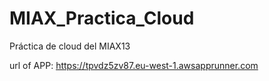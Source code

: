 # MIAX_Practica_Cloud
Práctica de cloud del MIAX13

url of APP: https://tpvdz5zv87.eu-west-1.awsapprunner.com 

